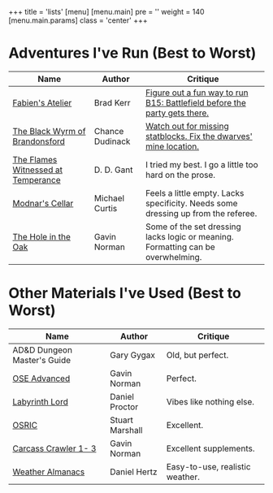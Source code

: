 ﻿+++
title = 'lists'
[menu]
  [menu.main]
    pre = '<i class="fa-solid fa-code"></i>'
    weight = 140
    [menu.main.params]
      class = 'center'
+++

# Adventures I've Run (Best to Worst)
| Name | Author | Critique |
|---|---|---|
| [Fabien's Atelier](https://www.drivethrurpg.com/product/406938/Wyvern-Songs?affiliate_id=1298734) | Brad Kerr | [Figure out a fun way to run B15: Battlefield before the party gets there.](https://www.youtube.com/watch?v=HugsuRSRZpc) | 
| [The Black Wyrm of Brandonsford](https://www.drivethrurpg.com/product/327744/The-Black-Wyrm-of-Brandonsford?affiliate_id=1298734) | Chance Dudinack | [Watch out for missing statblocks. Fix the dwarves' mine location.](https://www.youtube.com/watch?v=g6DYHB2lz70&t=3s) | 
| [The Flames Witnessed at Temperance](https://www.drivethrurpg.com/product/447968/The-Flames-Witnessed-at-Temperance?affiliate_id=1298734) | D. D. Gant | I tried my best. I go a little too hard on the prose. |
| [Modnar's Cellar](https://www.lulu.com/shop/michael-curtis/stonehell-dungeon-supplement-two-buried-secrets-ebook/ebook/product-1wz8n9ev.html?q=&page=1&pageSize=4) | Michael Curtis | Feels a little empty. Lacks specificity. Needs some dressing up from the referee. |
| [The Hole in the Oak](https://www.drivethrurpg.com/product/284852/The-Hole-in-the-Oak) | Gavin Norman | Some of the set dressing lacks logic or meaning. Formatting can be overwhelming. |

# Other Materials I've Used (Best to Worst)
| Name | Author | Critique |
|---|---|---|
| AD&D Dungeon Master's Guide | Gary Gygax | Old, but perfect. |
| [OSE Advanced](https://www.drivethrurpg.com/product/336585/OldSchool-Essentials-Advanced-Fantasy-Referees-Tome?affiliate_id=1298734) | Gavin Norman | Perfect. | 
| [Labyrinth Lord](https://www.drivethrurpg.com/product/64332/Labyrinth-Lord-Revised-Edition?affiliate_id=1298734) | Daniel Proctor | Vibes like nothing else. |
| [OSRIC](https://osricrpg.com/get.php) | Stuart Marshall | Excellent. | 
| [Carcass Crawler 1- 3](https://www.drivethrurpg.com/product/367602/Carcass-Crawler-Issue-One?affiliate_id=1298734) | Gavin Norman | Excellent supplements. |
| [Weather Almanacs](https://www.drivethrurpg.com/product/359054/Weather-Almanac--Temperate-Continental-Lowlands?affiliate_id=1298734) | Daniel Hertz | Easy-to-use, realistic weather. |


